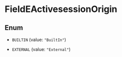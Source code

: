 

# FieldEActivesessionOrigin

## Enum


* `BUILTIN` (value: `"BuiltIn"`)

* `EXTERNAL` (value: `"External"`)




